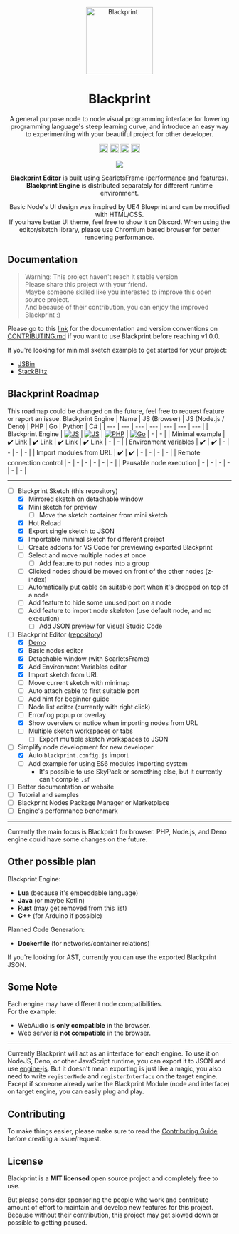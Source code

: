 <p align="center"><a href="#" target="_blank" rel="noopener noreferrer"><img width="150" src="https://user-images.githubusercontent.com/11073373/141421213-5decd773-a870-4324-8324-e175e83b0f55.png" alt="Blackprint"></a></p>

<h1 align="center">Blackprint</h1>
<p align="center">A general purpose node to node visual programming interface for lowering programming language's steep learning curve, and introduce an easy way to experimenting with your beautiful project for other developer.</p>

<p align="center">
  <a href='https://github.com/Blackprint/Blackprint/blob/master/LICENSE'><img src='https://img.shields.io/badge/License-MIT-brightgreen.svg' height='20'></a>
  <a href='https://github.com/Blackprint/Blackprint/actions/workflows/build.yml'><img src='https://github.com/Blackprint/Blackprint/actions/workflows/build.yml/badge.svg?branch=master' height='20'></a>
  <a href='https://www.npmjs.com/package/@blackprint/sketch'><img src='https://img.shields.io/npm/v/@blackprint/sketch.svg' height='20'></a>
  <a href='https://discord.gg/cz9rh3a7d6'><img src='https://img.shields.io/discord/915881655921704971.svg?label=&logo=discord&logoColor=ffffff&color=7389D8&labelColor=6A7EC2' height='20'></a>
</p>

<p align="center">
  <img src="https://user-images.githubusercontent.com/11073373/82104644-e9d5e900-9741-11ea-9689-fc01ddfa81ab.gif">
</p>

<p align="center">
  <b>Blackprint Editor</b> is built using ScarletsFrame (<a href="https://krausest.github.io/js-framework-benchmark/current.html">performance</a> and <a href="https://github.com/ScarletsFiction/ScarletsFrame/wiki#advanced-example">features</a>).
  <br><b>Blackprint Engine</b> is distributed separately for different runtime environment.
</p>

<p align="center">
  Basic Node's UI design was inspired by UE4 Blueprint and can be modified with HTML/CSS.<br>If you have better UI theme, feel free to show it on Discord. When using the editor/sketch library, please use Chromium based browser for better rendering performance.
</p>

## Documentation
> Warning: This project haven't reach it stable version<br>
> Please share this project with your friend.<br>
> Maybe someone skilled like you interested to improve this open source project.<br>
> And because of their contribution, you can enjoy the improved Blackprint :)

Please go to this [link](http://stefansarya.gitbook.io/blackprint) for the documentation and version conventions on [CONTRIBUTING.md](https://github.com/Blackprint/Blackprint/blob/master/.github/CONTRIBUTING.md#version-conventions) if you want to use Blackprint before reaching v1.0.0.

If you're looking for minimal sketch example to get started for your project:
- [JSBin](https://jsbin.com/bakulux/edit?html,js,output)
- [StackBlitz](https://stackblitz.com/edit/minimal-blackprint?file=index.js)

## Blackprint Roadmap
This roadmap could be changed on the future, feel free to request feature or report an issue.
Blackprint Engine
| Name | JS (Browser) | JS (Node.js / Deno) | PHP | Go | Python | C# |
| --- | --- | --- | --- | --- | --- | --- |
| Blackprint Engine | [![JS](https://img.shields.io/npm/v/@blackprint/engine.svg?include_prereleases)](https://www.npmjs.com/package/@blackprint/sketch) | [![JS](https://img.shields.io/npm/v/@blackprint/engine.svg?include_prereleases)](https://www.npmjs.com/package/@blackprint/sketch) | [![PHP](https://img.shields.io/github/v/release/blackprint/engine-php?include_prereleases)](https://packagist.org/packages/blackprint/engine) | [![Go](https://img.shields.io/github/v/release/blackprint/engine-go?include_prereleases)](https://github.com/Blackprint/engine-go) | - | - |
| Minimal example | ✔️ [Link](https://github.com/Blackprint/blackprint.github.io/blob/master/src/js/register-handler.js) | ✔️ [Link](https://github.com/Blackprint/engine-js/tree/master/example) | ✔️ [Link](https://github.com/Blackprint/engine-php/tree/master/example) | ✔️ [Link](https://github.com/Blackprint/engine-go/tree/main/example) | - | - |
| Environment variables | ✔️ | ✔️ | - | - | - | - |
| Import modules from URL | ✔️ | ✔️ | - | - | - | - |
| Remote connection control | - | - | - | - | - | - |
| Pausable node execution | - | - | - | - | - | - |

---

- [ ] Blackprint Sketch (this repository)
  - [x] Mirrored sketch on detachable window
  - [x] Mini sketch for preview
    - [ ] Move the sketch container from mini sketch
  - [x] Hot Reload
  - [x] Export single sketch to JSON
  - [x] Importable minimal sketch for different project
  - [ ] Create addons for VS Code for previewing exported Blackprint
  - [ ] Select and move multiple nodes at once
    - [ ] Add feature to put nodes into a group
  - [ ] Clicked nodes should be moved on front of the other nodes (z-index)
  - [ ] Automatically put cable on suitable port when it's dropped on top of a node
  - [ ] Add feature to hide some unused port on a node
  - [ ] Add feature to import node skeleton (use default node, and no execution)
    - [ ] Add JSON preview for Visual Studio Code
- [ ] Blackprint Editor ([repository](https://github.com/Blackprint/blackprint.github.io))
  - [x] [Demo](https://blackprint.github.io)
  - [x] Basic nodes editor
  - [x] Detachable window (with ScarletsFrame)
  - [x] Add Environment Variables editor
  - [x] Import sketch from URL
  - [ ] Move current sketch with minimap
  - [ ] Auto attach cable to first suitable port
  - [ ] Add hint for beginner guide
  - [ ] Node list editor (currently with right click)
  - [ ] Error/log popup or overlay
  - [x] Show overview or notice when importing nodes from URL
  - [ ] Multiple sketch workspaces or tabs
    - [ ] Export multiple sketch workspaces to JSON
- [ ] Simplify node development for new developer
  - [x] Auto `blackprint.config.js` import
  - [ ] Add example for using ES6 modules importing system
    - It's possible to use SkyPack or something else, but it currently can't compile `.sf`
- [ ] Better documentation or website
- [ ] Tutorial and samples
- [ ] Blackprint Nodes Package Manager or Marketplace
- [ ] Engine's performance benchmark

---

Currently the main focus is Blackprint for browser. PHP, Node.js, and Deno engine could have some changes on the future.

## Other possible plan
Blackprint Engine:
- **Lua** (because it's embeddable language)
- **Java** (or maybe Kotlin)
- **Rust** (may get removed from this list)
- **C++** (for Arduino if possible)

Planned Code Generation:
- **Dockerfile** (for networks/container relations)

If you're looking for AST, currently you can use the exported Blackprint JSON.

## Some Note
Each engine may have different node compatibilities.<br>
For the example:
 - WebAudio is **only compatible** in the browser.
 - Web server is **not compatible** in the browser.

---

Currently Blackprint will act as an interface for each engine. To use it on NodeJS, Deno, or other JavaScript runtime, you can export it to JSON and use [engine-js](https://github.com/Blackprint/engine-js#example). But it doesn't mean exporting is just like a magic, you also need to write `registerNode` and `registerInterface` on the target engine. Except if someone already write the Blackprint Module (node and interface) on target engine, you can easily plug and play.

## Contributing
To make things easier, please make sure to read the [Contributing Guide](https://github.com/Blackprint/Blackprint/blob/master/.github/CONTRIBUTING.md) before creating a issue/request.

## License
Blackprint is a **MIT licensed** open source project and completely free to use.

But please consider sponsoring the people who work and contribute amount of effort to maintain and develop new features for this project. Because without their contribution, this project may get slowed down or possible to getting paused.

